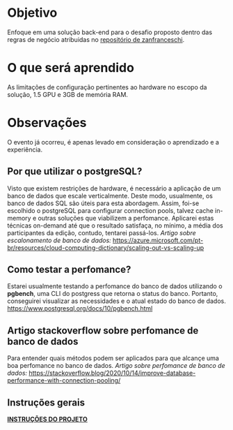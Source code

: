 # Objetivo

Enfoque em uma solução back-end para o desafio proposto dentro das regras de negócio atribuidas no <a href="https://github.com/zanfranceschi/rinha-de-backend-2023-q3"><u>repositório de zanfranceschi</u></a>.

# O que será aprendido

As limitações de configuração pertinentes ao hardware no escopo da solução, 1.5 GPU e 3GB de memória RAM.

# Observações

O evento já ocorreu, é apenas levado em consideração o aprendizado e a experiência.

## Por que utilizar o postgreSQL?

Visto que existem restrições de hardware, é necessário a aplicação de um banco de dados que escale verticalmente. Deste modo, usualmente, os banco de dados SQL são úteis para esta abordagem. Assim, foi-se escolhido o postgreSQL para configurar connection pools, talvez cache in-memory e outras soluções que viabilizem a perfomance. Aplicarei estas técnicas on-demand até que o resultado satisfaça, no mínimo, a média dos participantes da edição, contudo, tentarei passá-los.
<i>Artigo sobre escalonamento de banco de dados:</i> https://azure.microsoft.com/pt-br/resources/cloud-computing-dictionary/scaling-out-vs-scaling-up

## Como testar a perfomance?

Estarei usualmente testando a perfomance do banco de dados utilizando o <b>pgbench</b>, uma CLI do postgress que retorna o status do banco. Portanto, conseguirei visualizar as necessidades e o atual estado do banco de dados. https://www.postgresql.org/docs/10/pgbench.html

## Artigo stackoverflow sobre perfomance de banco de dados
Para entender quais métodos podem ser aplicados para que alcançe uma boa perfomance no banco de dados.
<i>Artigo sobre perfomance de banco de dados:</i> https://stackoverflow.blog/2020/10/14/improve-database-performance-with-connection-pooling/

## Instruções gerais

<a href="https://github.com/zanfranceschi/rinha-de-backend-2023-q3/blob/main/INSTRUCOES.md"><b><u>INSTRUÇÕES DO PROJETO</u></b></a>
